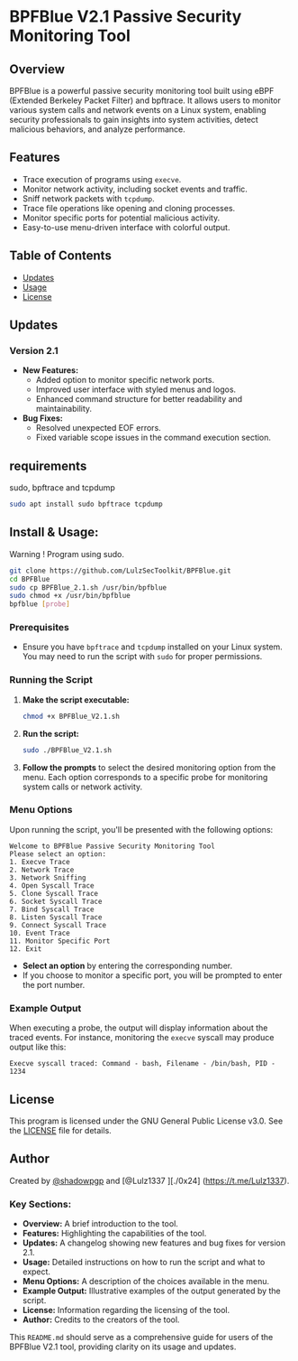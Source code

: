 
# BPFBlue V2.1 Passive Security Monitoring Tool

## Overview
BPFBlue is a powerful passive security monitoring tool built using eBPF (Extended Berkeley Packet Filter) and bpftrace. It allows users to monitor various system calls and network events on a Linux system, enabling security professionals to gain insights into system activities, detect malicious behaviors, and analyze performance.

## Features
- Trace execution of programs using `execve`.
- Monitor network activity, including socket events and traffic.
- Sniff network packets with `tcpdump`.
- Trace file operations like opening and cloning processes.
- Monitor specific ports for potential malicious activity.
- Easy-to-use menu-driven interface with colorful output.

## Table of Contents
- [Updates](#updates)
- [Usage](#usage)
- [License](#license)

## Updates
### Version 2.1
- **New Features:**
  - Added option to monitor specific network ports.
  - Improved user interface with styled menus and logos.
  - Enhanced command structure for better readability and maintainability.
- **Bug Fixes:**
  - Resolved unexpected EOF errors.
  - Fixed variable scope issues in the command execution section.

## requirements
sudo, bpftrace and tcpdump
   ```bash
sudo apt install sudo bpftrace tcpdump
   ```

## Install & Usage:
Warning ! Program using sudo.
   ```bash
git clone https://github.com/LulzSecToolkit/BPFBlue.git
cd BPFBlue
sudo cp BPFBlue_2.1.sh /usr/bin/bpfblue
sudo chmod +x /usr/bin/bpfblue
bpfblue [probe]
   ```


### Prerequisites
- Ensure you have `bpftrace` and `tcpdump` installed on your Linux system. You may need to run the script with `sudo` for proper permissions.
  
### Running the Script
1. **Make the script executable:**
   ```bash
   chmod +x BPFBlue_V2.1.sh
   ```
2. **Run the script:**
   ```bash
   sudo ./BPFBlue_V2.1.sh
   ```
3. **Follow the prompts** to select the desired monitoring option from the menu. Each option corresponds to a specific probe for monitoring system calls or network activity.

### Menu Options
Upon running the script, you'll be presented with the following options:

```
Welcome to BPFBlue Passive Security Monitoring Tool
Please select an option:
1. Execve Trace
2. Network Trace
3. Network Sniffing
4. Open Syscall Trace
5. Clone Syscall Trace
6. Socket Syscall Trace
7. Bind Syscall Trace
8. Listen Syscall Trace
9. Connect Syscall Trace
10. Event Trace
11. Monitor Specific Port
12. Exit
```

- **Select an option** by entering the corresponding number.
- If you choose to monitor a specific port, you will be prompted to enter the port number.

### Example Output
When executing a probe, the output will display information about the traced events. For instance, monitoring the `execve` syscall may produce output like this:

```
Execve syscall traced: Command - bash, Filename - /bin/bash, PID - 1234
```

## License
This program is licensed under the GNU General Public License v3.0. See the [LICENSE](LICENSE) file for details.

## Author
Created by [@shadowpgp](https://twitter.com/shadowpgp) and [@Lulz1337 ][./0x24] (https://t.me/Lulz1337).


### Key Sections:
- **Overview:** A brief introduction to the tool.
- **Features:** Highlighting the capabilities of the tool.
- **Updates:** A changelog showing new features and bug fixes for version 2.1.
- **Usage:** Detailed instructions on how to run the script and what to expect.
- **Menu Options:** A description of the choices available in the menu.
- **Example Output:** Illustrative examples of the output generated by the script.
- **License:** Information regarding the licensing of the tool.
- **Author:** Credits to the creators of the tool.

This `README.md` should serve as a comprehensive guide for users of the BPFBlue V2.1 tool, providing clarity on its usage and updates.
